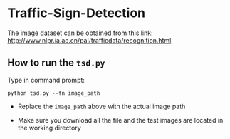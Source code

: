 # Traffic-Sign-Detection
The image dataset can be obtained from this link: http://www.nlpr.ia.ac.cn/pal/trafficdata/recognition.html

## How to run the `tsd.py`


Type in command prompt:
```
python tsd.py --fn image_path
```

- Replace the `image_path` above with the actual image path

- Make sure you download all the file and the test images are located in the working directory
